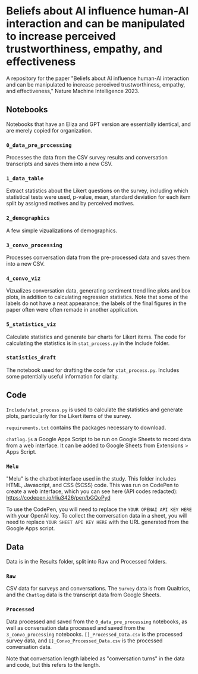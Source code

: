 # Beliefs about AI influence human-AI interaction and can be manipulated to increase perceived trustworthiness, empathy, and effectiveness
A repository for the paper "Beliefs about AI influence human-AI interaction and can be manipulated to increase perceived trustworthiness, empathy, and effectiveness," Nature Machine Intelligence 2023. 

## Notebooks 

Notebooks that have an Eliza and GPT version are essentially identical, and are merely copied for organization. 

### `0_data_pre_processing`

Processes the data from the CSV survey results and conversation transcripts and saves them into a new CSV. 

### `1_data_table` 
Extract statistics about the Likert questions on the survey, including which statistical tests were used, p-value, mean, standard deviation for each item split by assigned motives and by perceived motives.

### `2_demographics` 
A few simple vizualizations of demographics. 

### `3_convo_processing`
Processes conversation data from the pre-processed data and saves them into a new CSV. 

### `4_convo_viz`
Vizualizes conversation data, generating sentiment trend line plots and box plots, in addition to calculating regression statistics. Note that some of the labels do not have a neat appearance; the labels of the final figures in the paper often were often remade in another application. 

### `5_statistics_viz` 
Calculate statistics and generate bar charts for Likert items. The code for calculating the statistics is in `stat_process.py` in the Include folder. 

### `statistics_draft` 
The notebook used for drafting the code for `stat_process.py`. Includes some potentially useful information for clarity.

## Code 

`Include/stat_process.py` is used to calculate the statistics and generate plots, particularly for the Likert items of the survey. 

`requirements.txt` contains the packages necessary to download. 

`chatlog.js` a Google Apps Script to be run on Google Sheets to record data from a web interface. It can be added to Google Sheets from Extensions > Apps Script. 

### `Melu`

"Melu" is the chatbot interface used in the study. This folder includes HTML, Javascript, and CSS (SCSS) code. This was run on CodePen to create a web interface, which you can see here (API codes redacted): https://codepen.io/rliu3426/pen/bGQoPyd 

To use the CodePen, you will need to replace the `YOUR OPENAI API KEY HERE` with your OpenAI key. To collect the conversation data in a sheet, you will need to replace `YOUR SHEET API KEY HERE` with the URL generated from the Google Apps script.

## Data

Data is in the Results folder, split into Raw and Processed folders. 

### `Raw` 
CSV data for surveys and conversations. The `Survey` data is from Qualtrics, and the `Chatlog` data is the transcript data from Google Sheets.

### `Processed` 
Data processed and saved from the `0_data_pre_processing` notebooks, as well as conversation data processed and saved from the `3_convo_processing` notebooks. `[]_Processed_Data.csv` is the processed survey data, and `[]_Convo_Processed_Data.csv` is the processed conversation data. 

Note that conversation length labeled as "conversation turns" in the data and code, but this refers to the length. 
